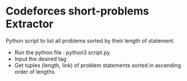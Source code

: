 # Codeforces short-problems Extractor
Python script to list all problems sorted by their length of statement.

- Run the python file : python3 script.py
- Input the desired tag
- Get tuples (length, link) of problem statements sorted in ascending order of lengths
